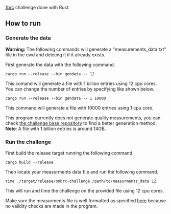 [1brc](https://github.com/gunnarmorling/1brc) challenge done with Rust.

## How to run

### Generate the data 
**Warning:** The following commands will generate a "measurements_data.txt" file in the cwd and deleting it if it already exists.

First generate the data with the following command.
```
cargo run --release --bin gendata -- 12
```
This comand will generate a file with 1 billion entries using 12 cpu cores. \
You can change the number of entries by specifying like shown below.
```
cargo run --release --bin gendata -- 1 10000
```
This command will generate a file with 10000 entries using 1 cpu core.

This program currently does not generate quality measurements, you can check [the challenge base repository](https://github.com/gunnarmorling/1brc) to find a better generation method.
**Note**: A file with 1 billion entries is around 14GB. 
### Run the challenge
First build the release target running the following command.
```
cargo build --release 
```
Then locate your measurments data file and run the following command. 
```
time ./target/release/onbrc-challenge /path/to/measurments_data 12
```
This will run and time the challenge on the provided file using 12 cpu cores.

Make sure the measurments file is well formatted as specified [here](https://github.com/gunnarmorling/1brc) because no validity checks are made in the program.
